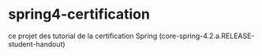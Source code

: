 # spring4-certification 
ce projet des tutorial de la certification Spring (core-spring-4.2.a.RELEASE-student-handout)
